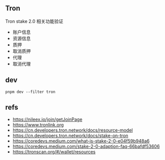 ## Tron

Tron stake 2.0 相关功能验证

- 账户信息
- 资源信息
- 质押
- 取消质押
- 代理
- 取消代理

## dev

```
pnpm dev --filter tron
```

## refs
- https://nileex.io/join/getJoinPage
- https://www.tronlink.org
- https://cn.developers.tron.network/docs/resource-model
- https://cn.developers.tron.network/docs/stake-on-tron
- https://coredevs.medium.com/what-is-stake-2-0-e04f59b948a6
- https://coredevs.medium.com/stake-2-0-adaption-faq-66bafdf53606
- https://tronscan.org/#/wallet/resources
